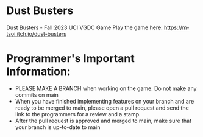 # Dust Busters
 Dust Busters - Fall 2023 UCI VGDC Game
 Play the game here: https://m-tsoi.itch.io/dust-busters

# Programmer's Important Information:
* PLEASE MAKE A BRANCH when working on the game. Do not make any commits on main
* When you have finished implementing features on your branch and are ready to be merged to main, please open a pull request and send the link to the programmers for a review and a stamp. 
* After the pull request is approved and merged to main, make sure that your branch is up-to-date to main
